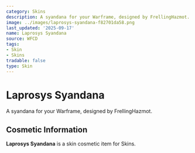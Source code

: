 ```yaml
---
category: Skins
description: A syandana for your Warframe, designed by FrellingHazmot.
image: ../images/laprosys-syandana-f82701da58.png
last_updated: '2025-09-17'
name: Laprosys Syandana
source: WFCD
tags:
- Skin
- Skins
tradable: false
type: Skin
---
```


# Laprosys Syandana

A syandana for your Warframe, designed by FrellingHazmot.

## Cosmetic Information

**Laprosys Syandana** is a skin cosmetic item for Skins.

